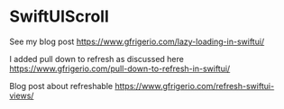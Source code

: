 # SwiftUIScroll

See my blog post https://www.gfrigerio.com/lazy-loading-in-swiftui/

I added pull down to refresh as discussed here https://www.gfrigerio.com/pull-down-to-refresh-in-swiftui/

Blog post about refreshable https://www.gfrigerio.com/refresh-swiftui-views/
